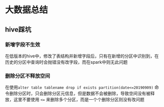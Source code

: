 # 大数据总结



## 

## hive踩坑

### 新增字段不生效

在低版本的hive中，修改了表结构并新增字段后，只有在新增的分区中识别到，在历史的分区中查询时会抛错没有改字段，而在spark中则无此问题

### 删除分区不释放空间

在使用`alter table tablename drop if exists partition(date<=20190909)` 命令删除分区时，只会删除分区元信息，但是数据不会被删除，导致空间没有被释放，这里不要使用 `<=` 来删除多个分区，而是一个个删除分区则没有改问题









